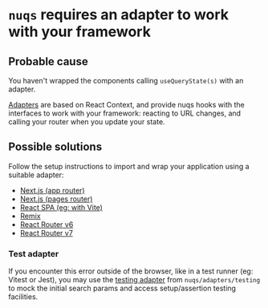 # `nuqs` requires an adapter to work with your framework

## Probable cause

You haven't wrapped the components calling `useQueryState(s)` with
an adapter.

[Adapters](https://nuqs.47ng.com/docs/adapters) are based on React Context,
and provide nuqs hooks with the interfaces to work with your framework:
reacting to URL changes, and calling your router when you update your state.

## Possible solutions

Follow the setup instructions to import and wrap your application
using a suitable adapter:

- [Next.js (app router)](https://nuqs.47ng.com/docs/adapters#nextjs-app-router)
- [Next.js (pages router)](https://nuqs.47ng.com/docs/adapters#nextjs-pages-router)
- [React SPA (eg: with Vite)](https://nuqs.47ng.com/docs/adapters#react-spa)
- [Remix](https://nuqs.47ng.com/docs/adapters#remix)
- [React Router v6](https://nuqs.47ng.com/docs/adapters#react-router-v6)
- [React Router v7](https://nuqs.47ng.com/docs/adapters#react-router-v7)

### Test adapter

If you encounter this error outside of the browser, like in a test
runner (eg: Vitest or Jest), you may use the [testing adapter](https://nuqs.47ng.com/docs/testing)
from `nuqs/adapters/testing` to mock the initial search params and access
setup/assertion testing facilities.
